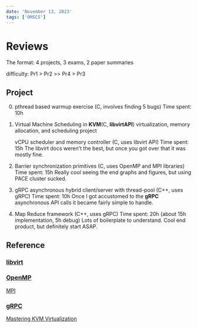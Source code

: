```yaml
---
date: 'November 13, 2023'
tags: ['OMSCS']
---
```


# Reviews

The format: 4 projects, 3 exams, 2 paper summaries

 difficulty: Pr1 > Pr2 >> Pr4 > Pr3

## Project

0. pthread based warmup exercise (C, involves finding 5 bugs)
   Time spent: 10h

1. Virtual Machine Scheduling in **KVM**(C, **libvirtAPI**) virtualization,
memory allocation, and scheduling project

   vCPU scheduler and memory controller (C, uses libvirt API)
   Time spent: 15h
   The libvirt docs weren't the best, but once you got over that it was mostly fine.

2. Barrier synchronization primitives (C, uses OpenMP and MPI libraries)
   Time spent: 15h
   Really cool seeing the end graphs and figures, but using PACE cluster sucked.

3. gRPC asynchronous hybrid client/server with thread-pool (C++, uses gRPC)
   Time spent: 10h
   Once I got accustomed to the **gRPC** asynchronous API calls it became fairly simple to handle.

4. Map Reduce framework (C++, uses gRPC)
   Time spent: 20h (about 15h implementation, 5h debug)
   Lots of boilerplate to understand. Cool end product, but definitely start ASAP.

## Reference

### [libvirt](https://libvirt.org/)

### [OpenMP](https://www.openmp.org/)

[MPI](https://www.mpi-forum.org/)

### [gRPC](https://grpc.io/)

[Mastering KVM Virtualization](https://github.com/saleksvlasov/serlMin/blob/master/Mastering%20KVM%20Virtualization-GEEKBOY.IR.pdf)
